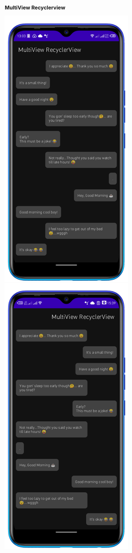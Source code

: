 ### MultiView Recyclerview

<img src="images/multi-view.png" height="840px" title="Normal mode" /> <img src="images/multi-view-rtl.png" height="840px" title="RTL mode"/>

